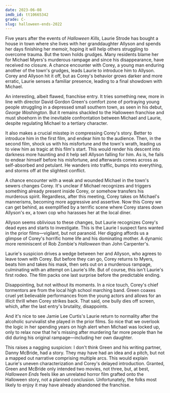 ```yaml
---
date: 2023-06-08
imdb_id: tt10665342
grade: C-
slug: halloween-ends-2022
---
```


Five years after the events of <span data-imdb-id="tt10665338">_Halloween Kills_</span>, Laurie Strode has bought a house in town where she lives with her granddaughter Allyson and spends her days finishing her memoir, hoping it will help others struggling to overcome trauma. But the town holds grudges. Many residents blame her for Michael Myers's murderous rampage and since his disappearance, have received no closure. A chance encounter with Corey, a young man enduring another of the town's grudges, leads Laurie to introduce him to Allyson. Corey and Allyson hit it off, but as Corey's behavior grows darker and more erratic, Laurie senses a familiar presence, leading to a final showdown with Michael.

<!-- end -->

An interesting, albeit flawed, franchise entry. It tries something new, more in line with director David Gordon Green's comfort zone of portraying young people struggling in a depressed small southern town, as seen in his debut, <span data-imdb-id="tt0262432">_George Washington_</span>. But it remains shackled to the Halloween franchise and must shoehorn in the inevitable confrontation between Michael and Laurie, despite regulating Michael to a tertiary character.

It also makes a crucial misstep in compressing Corey's story. Better to introduce him in the first film, and endear him to the audience. Then, in the second film, shock us with his misfortune and the town's wrath, leading us to view him as tragic at this film's start. This would render his descent into darkness more haunting and it help sell Allyson falling for him. As is, he fails to endear himself before his misfortune, and afterwards comes across as self-absorbed and petulant. He wanders into traffic, bumps into everything, and storms off at the slightest conflict.

A chance encounter with a weak and wounded Michael in the town's sewers changes Corey. It's unclear if Michael recognizes and triggers something already present inside Corey, or somehow transfers his murderous spirit. Regardless, after this meeting, Corey takes on Michael's mannerisms, becoming more aggressive and assertive. Now this Corey we can get behind, as exemplified by a terrific scene where Corey stares down Allyson's ex, a town cop who harasses her at the local diner.

Allyson seems oblivious to these changes, but Laurie recognizes Corey's dead eyes and starts to investigate. This is the Laurie I suspect fans wanted in the prior films—vigilant, but not paranoid. Her digging affords us a glimpse of Corey's horrific home life and his dominating mother. A dynamic more reminiscent of <span data-imdb-id="tt0373883">Rob Zombie's _Halloween_</span> than <span data-imdb-id="tt0077651">John Carpenter's</span>.

Laurie's suspicion drives a wedge between her and Allyson, who agrees to leave town with Corey. But before they can go, Corey returns to Myers, beats him and takes his mask, then sets out on a murderous rampage, culminating with an attempt on Laurie's life. But of course, this isn't Laurie's first rodeo. The film packs one last surprise before the predictable ending.

Disappointing, but not without its moments. In a nice touch, Corey's chief tormentors are from the local high school marching band. Green coaxes cruel yet believable performances from the young actors and allows for an illicit thrill when Corey strikes back. That said, one bully dies off screen, which, after the last entry's brutality, disappoints.

And it's nice to see Jamie Lee Curtis's Laurie return to normality after the alcoholic survivalist she played in the prior films. So nice that we overlook the logic in her spending years on high alert when Michael was locked up, only to relax now that he's missing after murdering far more people than he did during his original rampage—including her own daughter.

This raises a nagging suspicion: I don't think Green and his writing partner, Danny McBride, had a story. They may have had an idea and a pitch, but not a mapped out narrative comprising multiple arcs. This would explain Laurie's uneven characterization and Corey's delayed introduction. Granted, Green and McBride only intended two movies, not three, but, at best, _Halloween Ends_ feels like an unrelated horror film grafted onto the Halloween story, not a planned conclusion. Unfortunately, the folks most likely to enjoy it may have already abandoned the franchise.

